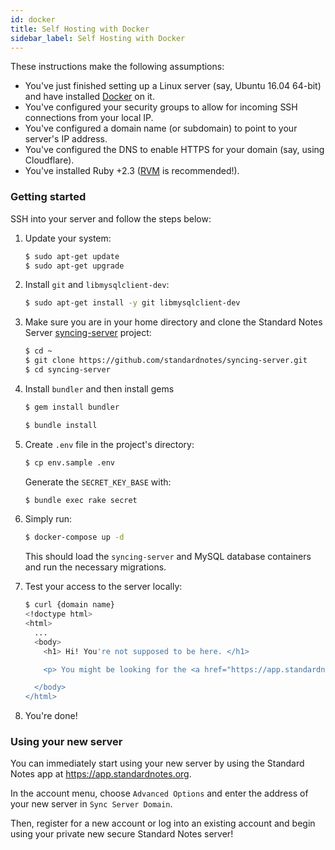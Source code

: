 ```yaml
---
id: docker
title: Self Hosting with Docker
sidebar_label: Self Hosting with Docker
---
```

These instructions make the following assumptions:
- You've just finished setting up a Linux server (say, Ubuntu 16.04 64-bit) and have installed [Docker](https://docs.docker.com/get-docker/) on it.
- You've configured your security groups to allow for incoming SSH connections from your local IP.
- You've configured a domain name (or subdomain) to point to your server's IP address.
- You've configured the DNS to enable HTTPS for your domain (say, using Cloudflare).
- You've installed Ruby +2.3 ([RVM](https://rvm.io/rvm/install) is recommended!).

### Getting started

SSH into your server and follow the steps below:

1. Update your system:

    ``` bash
    $ sudo apt-get update
    $ sudo apt-get upgrade
    ```

1. Install `git` and `libmysqlclient-dev`:

    ``` bash
    $ sudo apt-get install -y git libmysqlclient-dev
    ```

1. Make sure you are in your home directory and clone the Standard Notes Server [syncing-server](https://github.com/standardnotes/syncing-server) project:

    ``` bash
    $ cd ~
    $ git clone https://github.com/standardnotes/syncing-server.git
    $ cd syncing-server
    ```

1. Install `bundler` and then install gems

    ``` bash
    $ gem install bundler
    ```

    ``` bash
    $ bundle install
    ```

1. Create `.env` file in the project's directory:

    ``` bash
    $ cp env.sample .env
    ```

    Generate the `SECRET_KEY_BASE` with:
    ```bash
    $ bundle exec rake secret
    ```
1. Simply run:

    ``` bash
    $ docker-compose up -d
    ```
    This should load the `syncing-server` and MySQL database containers and run the necessary migrations.

1. Test your access to the server locally:

    ``` bash
    $ curl {domain name}
    <!doctype html>
    <html>
      ...
      <body>
        <h1> Hi! You're not supposed to be here. </h1>

        <p> You might be looking for the <a href="https://app.standardnotes.org"> Standard Notes Web App</a> or the main <a href="https://standardnotes.org"> Standard Notes Website</a>. </p>

      </body>
    </html>
    ```

1. You're done!

### Using your new server

You can immediately start using your new server by using the Standard Notes app at https://app.standardnotes.org.

In the account menu, choose `Advanced Options` and enter the address of your new server in `Sync Server Domain`.

Then, register for a new account or log into an existing account and begin using your private new secure Standard Notes server!